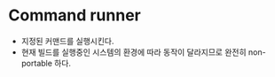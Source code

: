 # Command runner

* 지정된 커맨드를 실행시킨다.
* 현재 빌드를 실행중인 시스템의 환경에 따라 동작이 달라지므로 완전히 non-portable 하다.


```
```